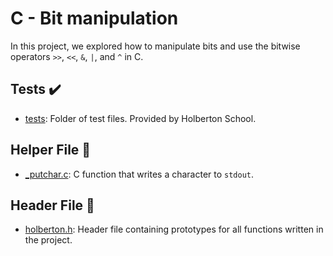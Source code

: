 # C - Bit manipulation

In this project, we explored how to manipulate bits and use the
bitwise operators `>>`, `<<`, `&`, `|`, and `^` in C.

## Tests :heavy_check_mark:

* [tests](./tests): Folder of test files. Provided by Holberton School.

## Helper File :raised_hands:

* [_putchar.c](./_putchar.c): C function that writes a character to `stdout`.

## Header File :file_folder:

* [holberton.h](./holberton.h): Header file containing prototypes for all
functions written in the project.

